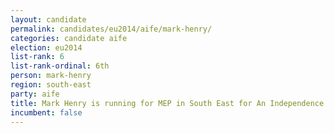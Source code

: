 ```yaml
---
layout: candidate
permalink: candidates/eu2014/aife/mark-henry/
categories: candidate aife
election: eu2014
list-rank: 6
list-rank-ordinal: 6th
person: mark-henry
region: south-east
party: aife
title: Mark Henry is running for MEP in South East for An Independence From Europe
incumbent: false
---
```

